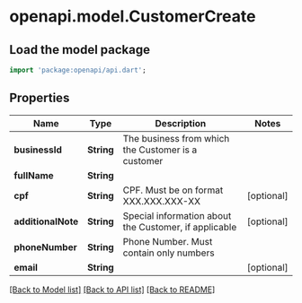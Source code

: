 # openapi.model.CustomerCreate

## Load the model package
```dart
import 'package:openapi/api.dart';
```

## Properties
Name | Type | Description | Notes
------------ | ------------- | ------------- | -------------
**businessId** | **String** | The business from which the Customer is a customer | 
**fullName** | **String** |  | 
**cpf** | **String** | CPF. Must be on format XXX.XXX.XXX-XX | [optional] 
**additionalNote** | **String** | Special information about the Customer, if applicable | [optional] 
**phoneNumber** | **String** | Phone Number. Must contain only numbers | 
**email** | **String** |  | [optional] 

[[Back to Model list]](../README.md#documentation-for-models) [[Back to API list]](../README.md#documentation-for-api-endpoints) [[Back to README]](../README.md)


